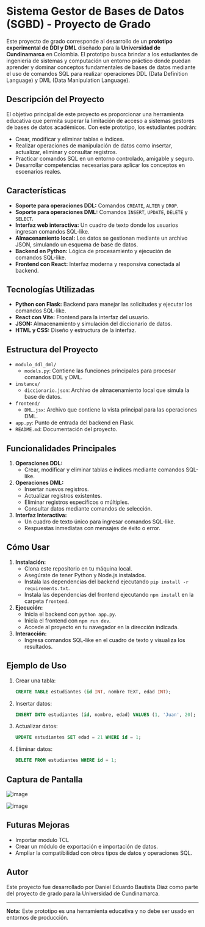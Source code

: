 # Sistema Gestor de Bases de Datos (SGBD) - Proyecto de Grado

Este proyecto de grado corresponde al desarrollo de un **prototipo experimental de DDl y DML** diseñado para la **Universidad de Cundinamarca** en Colombia. El prototipo busca brindar a los estudiantes de ingeniería de sistemas y computación un entorno práctico donde puedan aprender y dominar conceptos fundamentales de bases de datos mediante el uso de comandos SQL para realizar operaciones DDL (Data Definition Language) y DML (Data Manipulation Language).

## Descripción del Proyecto
El objetivo principal de este proyecto es proporcionar una herramienta educativa que permita superar la limitación de acceso a sistemas gestores de bases de datos académicos. Con este prototipo, los estudiantes podrán:

- Crear, modificar y eliminar tablas e índices.
- Realizar operaciones de manipulación de datos como insertar, actualizar, eliminar y consultar registros.
- Practicar comandos SQL en un entorno controlado, amigable y seguro.
- Desarrollar competencias necesarias para aplicar los conceptos en escenarios reales.

## Características
- **Soporte para operaciones DDL:** Comandos `CREATE`, `ALTER` y `DROP`.
- **Soporte para operaciones DML:** Comandos `INSERT`, `UPDATE`, `DELETE` y `SELECT`.
- **Interfaz web interactiva:** Un cuadro de texto donde los usuarios ingresan comandos SQL-like.
- **Almacenamiento local:** Los datos se gestionan mediante un archivo JSON, simulando un esquema de base de datos.
- **Backend en Python:** Lógica de procesamiento y ejecución de comandos SQL-like.
- **Frontend con React:** Interfaz moderna y responsiva conectada al backend.

## Tecnologías Utilizadas
- **Python con Flask:** Backend para manejar las solicitudes y ejecutar los comandos SQL-like.
- **React con Vite:** Frontend para la interfaz del usuario.
- **JSON:** Almacenamiento y simulación del diccionario de datos.
- **HTML y CSS:** Diseño y estructura de la interfaz.

## Estructura del Proyecto
- `modulo_ddl_dml/`
  - `models.py`: Contiene las funciones principales para procesar comandos DDL y DML.
- `instance/`
  - `diccionario.json`: Archivo de almacenamiento local que simula la base de datos.
- `frontend/`
  - `DML.jsx`: Archivo que contiene la vista principal para las operaciones DML.
- `app.py`: Punto de entrada del backend en Flask.
- `README.md`: Documentación del proyecto.

## Funcionalidades Principales
1. **Operaciones DDL:**
   - Crear, modificar y eliminar tablas e índices mediante comandos SQL-like.
2. **Operaciones DML:**
   - Insertar nuevos registros.
   - Actualizar registros existentes.
   - Eliminar registros específicos o múltiples.
   - Consultar datos mediante comandos de selección.
3. **Interfaz Interactiva:**
   - Un cuadro de texto único para ingresar comandos SQL-like.
   - Respuestas inmediatas con mensajes de éxito o error.

## Cómo Usar
1. **Instalación:**
   - Clona este repositorio en tu máquina local.
   - Asegúrate de tener Python y Node.js instalados.
   - Instala las dependencias del backend ejecutando `pip install -r requirements.txt`.
   - Instala las dependencias del frontend ejecutando `npm install` en la carpeta `frontend`.
2. **Ejecución:**
   - Inicia el backend con `python app.py`.
   - Inicia el frontend con `npm run dev`.
   - Accede al proyecto en tu navegador en la dirección indicada.
3. **Interacción:**
   - Ingresa comandos SQL-like en el cuadro de texto y visualiza los resultados.

## Ejemplo de Uso
1. Crear una tabla:
   ```sql
   CREATE TABLE estudiantes (id INT, nombre TEXT, edad INT);
   ```
2. Insertar datos:
   ```sql
   INSERT INTO estudiantes (id, nombre, edad) VALUES (1, 'Juan', 20);
   ```
3. Actualizar datos:
   ```sql
   UPDATE estudiantes SET edad = 21 WHERE id = 1;
   ```
4. Eliminar datos:
   ```sql
   DELETE FROM estudiantes WHERE id = 1;
   ```

## Captura de Pantalla
![image](https://github.com/user-attachments/assets/d4feb9cf-fc2b-4db5-9041-c66a44ac9249)

![image](https://github.com/user-attachments/assets/ea4330e2-c95e-4564-af86-11ac52b66556)



## Futuras Mejoras
- Importar modulo TCL 
- Crear un módulo de exportación e importación de datos.
- Ampliar la compatibilidad con otros tipos de datos y operaciones SQL.

## Autor
Este proyecto fue desarrollado por Daniel Eduardo Bautista Diaz como parte del proyecto de grado para la Universidad de Cundinamarca.

---
**Nota:** Este prototipo es una herramienta educativa y no debe ser usado en entornos de producción.
